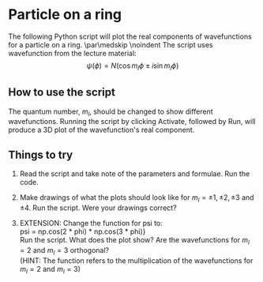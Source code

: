 # Particle on a ring

The following Python script will plot the real components of wavefunctions for a particle on a ring. \par\medskip 
\noindent The script uses wavefunction from the lecture material:
$$\psi (\phi) = N(\cos m_l \phi \pm i \sin m_l \phi)$$

## How to use the script

The quantum number, $m_l$, should be changed to show different wavefunctions. Running the script by clicking Activate, followed by Run, will produce a 3D plot of the wavefunction's real component.

## Things to try

1. Read the script and take note of the parameters and formulae. Run the code.

2. Make drawings of what the plots should look like for $m_l=\pm 1, \pm 2, \pm 3$ and $\pm 4$. Run the script. Were your drawings correct? 

3. EXTENSION: Change the function for psi to:  
psi = np.cos(2 * phi) * np.cos(3 * phi)}  
Run the script. What does the plot show? Are the wavefunctions for $m_l = 2$ and $m_l = 3$ orthogonal?  
(HINT: The function refers to the multiplication of the wavefunctions for $m_l = 2$ and $m_l = 3$)